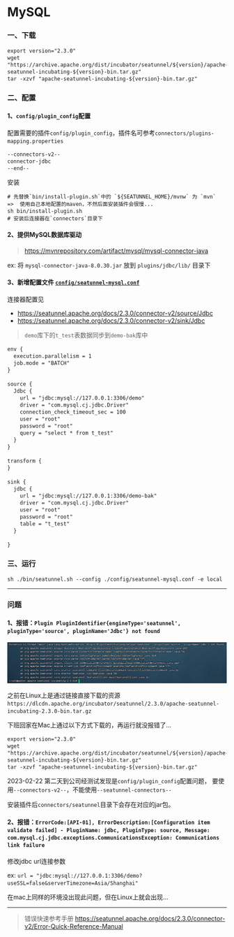 # MySQL

### 一、下载

```shell
export version="2.3.0"
wget "https://archive.apache.org/dist/incubator/seatunnel/${version}/apache-seatunnel-incubating-${version}-bin.tar.gz"
tar -xzvf "apache-seatunnel-incubating-${version}-bin.tar.gz"
```

### 二、配置

#### 1、`config/plugin_config`配置

配置需要的插件`config/plugin_config`，插件名可参考`connectors/plugins-mapping.properties`

```
--connectors-v2--
connector-jdbc
--end--
```

安装

```shell
# 先替换`bin/install-plugin.sh`中的 `${SEATUNNEL_HOME}/mvnw` 为 `mvn`  =>  使用自己本地配置的maven，不然后面安装插件会很慢...
sh bin/install-plugin.sh
# 安装后连接器在`connectors`目录下
```

#### 2、提供MySQL数据库驱动

> https://mvnrepository.com/artifact/mysql/mysql-connector-java

ex: 将 `mysql-connector-java-8.0.30.jar` 放到 `plugins/jdbc/lib/` 目录下

#### 3、新增配置文件 [`config/seatunnel-mysql.conf`](config/seatunnel-mysql.conf)

连接器配置见

- https://seatunnel.apache.org/docs/2.3.0/connector-v2/source/Jdbc
- https://seatunnel.apache.org/docs/2.3.0/connector-v2/sink/Jdbc

> `demo`库下的`t_test`表数据同步到`demo-bak`库中

```
env { 
  execution.parallelism = 1
  job.mode = "BATCH"
}
 
source {
  Jdbc {
    url = "jdbc:mysql://127.0.0.1:3306/demo"
    driver = "com.mysql.cj.jdbc.Driver"
    connection_check_timeout_sec = 100
    user = "root"
    password = "root"
    query = "select * from t_test"
  }
}
 
transform {
}
 
sink {
  jdbc {
    url = "jdbc:mysql://127.0.0.1:3306/demo-bak"
    driver = "com.mysql.cj.jdbc.Driver"
    user = "root"
    password = "root"
    table = "t_test"
  }
  
}
```

### 三、运行

```shell
sh ./bin/seatunnel.sh --config ./config/seatunnel-mysql.conf -e local
```

---

### 问题

#### 1、报错：`Plugin PluginIdentifier{engineType='seatunnel', pluginType='source', pluginName='Jdbc'} not found`

![img.png](images/jdbc-not-found.png)

之前在Linux上是通过链接直接下载的资源`https://dlcdn.apache.org/incubator/seatunnel/2.3.0/apache-seatunnel-incubating-2.3.0-bin.tar.gz`

下班回家在Mac上通过以下方式下载的，再运行就没报错了...

```shell
export version="2.3.0"
wget "https://archive.apache.org/dist/incubator/seatunnel/${version}/apache-seatunnel-incubating-${version}-bin.tar.gz"
tar -xzvf "apache-seatunnel-incubating-${version}-bin.tar.gz"
```

2023-02-22 第二天到公司经测试发现是`config/plugin_config`配置问题，
要使用`--connectors-v2--`，不能使用`--seatunnel-connectors--`

安装插件后`connectors/seatunnel`目录下会存在对应的jar包。

#### 2、报错：`ErrorCode:[API-01], ErrorDescription:[Configuration item validate failed] - PluginName: jdbc, PluginType: source, Message: com.mysql.cj.jdbc.exceptions.CommunicationsException: Communications link failure`

修改jdbc url连接参数

ex: `url = "jdbc:mysql://127.0.0.1:3306/demo?useSSL=false&serverTimezone=Asia/Shanghai"`

在mac上同样的环境没出现此问题，但在Linux上就会出现...

---

> 错误快速参考手册 https://seatunnel.apache.org/docs/2.3.0/connector-v2/Error-Quick-Reference-Manual
